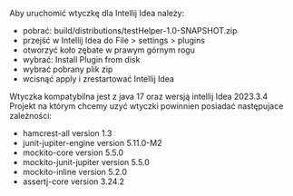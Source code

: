 Aby uruchomić wtyczkę dla Intellij Idea należy:
- pobrać: build/distributions/testHelper-1.0-SNAPSHOT.zip
- przejść w Intellij Idea do File > settings > plugins 
- otworzyć koło zębate w prawym górnym rogu
- wybrać: Install Plugin from disk
- wybrać pobrany plik zip
- wcisnąć apply i zrestartować Intellij Idea

 Wtyczka kompatybilna jest z java 17 oraz wersją intellij Idea 2023.3.4
 Projekt na którym chcemy uzyć wtyczki powinnien posiadać następujace zależności:
 - hamcrest-all version 1.3
 - junit-jupiter-engine version 5.11.0-M2
 - mockito-core version 5.5.0
 - mockito-junit-jupiter version 5.5.0
 - mockito-inline version 5.2.0
 - assertj-core version 3.24.2
